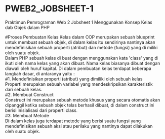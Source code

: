 # PWEB2_JOBSHEET-1
Praktimun Pemrograman Web 2 Jobsheet 1 Menggunakan Konsep Kelas dab Objek dalam PHP

#Proses Pembuatan Kelas
Kelas dalam OOP merupakan sebuah blueprint untuk membuat sebuah objek, di dalam kelas itu sendirinya nantinya akan mendefinisikan sebuah properti (atribut) dan metode (fungsi) yang di miliki oleh suatu objek. <br>
Dalam PHP sebuah kelas di buat dengan menggunakan kata 'class' yang di ikuti oleh nama kelas yang akan dibuat. Nama kelas biasanya dibuat dengan diawali oleh huruf kapital. Di dalam pembuatan kelas terdapat beberapa langkah dasar, di antaranya yaitu :<br>
#1. Mendefinisikan properti (atribut) yang dimiliki oleh sebuah kelas<br>
Properti merupakan sebuah variabel yang mendeskripsikan karakteristik dari sebuah kelas. <br>
#2. Membuat Construct<br>
Construct ini merupakan sebuah metode khusus yang secara otomatis akan dipanggil ketika sebuah objek telas berhasil dibuat, di dalam construct ini berisi inisialisasi dari properti class.<br>
#3. Membuat Metode<br>
Di dalam kelas juga terdapat metode yang berisi suatu fungsi yang mendefinisikan sebuah aksi atau perilaku yang nantinya dapat dilakukan oleh suatu objek.<br>
